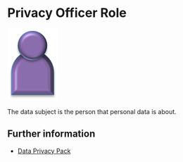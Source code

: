 <!-- SPDX-License-Identifier: Apache-2.0 -->

# Privacy Officer Role

![Icon](privacy-officer-role.png)

The data subject is the person that personal data is about.

## Further information

* [Data Privacy Pack](../../data-privacy-pack/README.md)